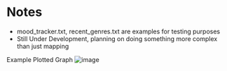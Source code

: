 ﻿# Notes
* mood_tracker.txt, recent_genres.txt are examples for testing purposes
* Still Under Development, planning on doing something more complex than just mapping 

Example Plotted Graph 
![image](https://github.com/user-attachments/assets/4b8ea525-b70f-4f5c-aaa3-7ff6f7c02047)
